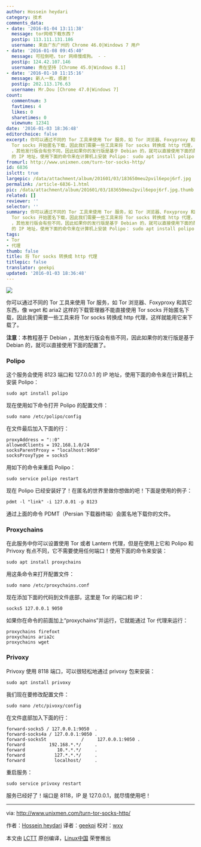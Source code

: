```yaml
---
author: Hossein heydari
category: 技术
comments_data:
- date: '2016-01-04 13:11:38'
  message: tor网络下载东西？
  postip: 113.111.131.186
  username: 来自广东广州的 Chrome 46.0|Windows 7 用户
- date: '2016-01-08 09:45:40'
  message: 可拉倒吧，tor 网络慢成狗。 - -
  postip: 124.42.107.146
  username: 贵在坚持 [Chrome 45.0|Windows 8.1]
- date: '2016-01-10 11:15:16'
  message: 新人一枚，感谢！
  postip: 202.113.176.63
  username: Mr.Dou [Chrome 47.0|Windows 7]
count:
  commentnum: 3
  favtimes: 4
  likes: 0
  sharetimes: 0
  viewnum: 12341
date: '2016-01-03 18:36:48'
editorchoice: false
excerpt: 你可以通过不同的 Tor 工具来使用 Tor 服务，如 Tor 浏览器、Foxyproxy 和其它东西，像 wget 和 aria2 这样的下载管理器不能直接使用
  Tor socks 开始匿名下载，因此我们需要一些工具来将 Tor socks 转换成 http 代理，这样就能用它来下载了。 注意：本教程基于 Debian
  ，其他发行版会有些不同，因此如果你的发行版是基于 Debian 的，就可以直接使用下面的配置了。 Polipo 这个服务会使用 8123 端口和 127.0.0.1
  的 IP 地址，使用下面的命令来在计算机上安装 Polipo： sudo apt install polipo  现在使用如下命令打开 Polipo 的配置文件：
fromurl: http://www.unixmen.com/turn-tor-socks-http/
id: 6836
islctt: true
largepic: /data/attachment/album/201601/03/183650meu2pvil6epoj6rf.jpg
permalink: /article-6836-1.html
pic: /data/attachment/album/201601/03/183650meu2pvil6epoj6rf.jpg.thumb.jpg
related: []
reviewer: ''
selector: ''
summary: 你可以通过不同的 Tor 工具来使用 Tor 服务，如 Tor 浏览器、Foxyproxy 和其它东西，像 wget 和 aria2 这样的下载管理器不能直接使用
  Tor socks 开始匿名下载，因此我们需要一些工具来将 Tor socks 转换成 http 代理，这样就能用它来下载了。 注意：本教程基于 Debian
  ，其他发行版会有些不同，因此如果你的发行版是基于 Debian 的，就可以直接使用下面的配置了。 Polipo 这个服务会使用 8123 端口和 127.0.0.1
  的 IP 地址，使用下面的命令来在计算机上安装 Polipo： sudo apt install polipo  现在使用如下命令打开 Polipo 的配置文件：
tags:
- Tor
- 代理
thumb: false
title: 将 Tor socks 转换成 http 代理
titlepic: false
translator: geekpi
updated: '2016-01-03 18:36:48'
---
```


![](/data/attachment/album/201601/03/183650meu2pvil6epoj6rf.jpg)


你可以通过不同的 Tor 工具来使用 Tor 服务，如 Tor 浏览器、Foxyproxy 和其它东西，像 wget 和 aria2 这样的下载管理器不能直接使用 Tor socks 开始匿名下载，因此我们需要一些工具来将 Tor socks 转换成 http 代理，这样就能用它来下载了。


**注意**：本教程基于 Debian ，其他发行版会有些不同，因此如果你的发行版是基于 Debian 的，就可以直接使用下面的配置了。


### Polipo


这个服务会使用 8123 端口和 127.0.0.1 的 IP 地址，使用下面的命令来在计算机上安装 Polipo：



```
sudo apt install polipo

```

现在使用如下命令打开 Polipo 的配置文件：



```
sudo nano /etc/polipo/config

```

在文件最后加入下面的行：



```
proxyAddress = "::0"
allowedClients = 192.168.1.0/24
socksParentProxy = "localhost:9050"
socksProxyType = socks5

```

用如下的命令来重启 Polipo：



```
sudo service polipo restart

```

现在 Polipo 已经安装好了！在匿名的世界里做你想做的吧！下面是使用的例子：



```
pdmt -l "link" -i 127.0.01 -p 8123

```

通过上面的命令 PDMT（Persian 下载器终端）会匿名地下载你的文件。


### Proxychains


在此服务中你可以设置使用 Tor 或者 Lantern 代理，但是在使用上它和 Polipo 和 Privoxy 有点不同，它不需要使用任何端口！使用下面的命令来安装：



```
sudo apt install proxychains

```

用这条命令来打开配置文件：



```
sudo nano /etc/proxychains.conf

```

现在添加下面的代码到文件底部，这里是 Tor 的端口和 IP：



```
socks5 127.0.0.1 9050

```

如果你在命令的前面加上“proxychains”并运行，它就能通过 Tor 代理来运行：



```
proxychains firefoxt
proxychains aria2c
proxychains wget

```

### Privoxy


Privoxy 使用 8118 端口，可以很轻松地通过 privoxy 包来安装：



```
sudo apt install privoxy

```

我们现在要修改配置文件：



```
sudo nano /etc/pivoxy/config

```

在文件底部加入下面的行：



```
forward-socks5 / 127.0.0.1:9050  .
forward-socks4a / 127.0.0.1:9050 .
forward-socks5t             /     127.0.0.1:9050 .
forward         192.168.*.*/     .
forward            10.*.*.*/     .
forward           127.*.*.*/     .
forward           localhost/     .

```

重启服务：



```
sudo service privoxy restart

```

服务已经好了！端口是 8118，IP 是 127.0.0.1，就尽情使用吧！




---


via: <http://www.unixmen.com/turn-tor-socks-http/>


作者：[Hossein heydari](http://www.unixmen.com/author/hossein/) 译者：[geekpi](https://github.com/geekpi) 校对：[wxy](https://github.com/wxy)


本文由 [LCTT](https://github.com/LCTT/TranslateProject) 原创编译，[Linux中国](https://linux.cn/) 荣誉推出